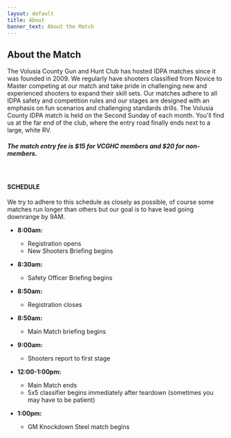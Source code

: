 ```yaml
---
layout: default
title: About
banner_text: About the Match
---
```


## About the Match

The Volusia County Gun and Hunt Club has hosted IDPA matches since it was founded in 2009. We regularly have shooters classified from Novice to 
Master competing at our match and take pride in challenging new and experienced shooters to expand their skill sets. Our matches adhere to all IDPA 
safety and competition rules and our stages are designed with an emphasis on fun scenarios 
and challenging standards drills. The Volusia County IDPA match is held on the Second Sunday of each month. You'll find us 
at the far end of the club, where the entry road finally ends next to a large, white RV.  
  
<h5>The match entry fee is $15 for VCGHC members and $20 for non-members.</h5><br />

#### SCHEDULE

We try to adhere to this schedule as closely as possible, of course some matches run longer than others but our goal is to have 
lead going downrange by 9AM.  
  
* **8:00am:** 
    * Registration opens
    * New Shooters Briefing begins

* **8:30am:**
    * Safety Officer Briefing begins
  
* **8:50am:**
    * Registration closes

* **8:50am:**
    * Main Match briefing begins

* **9:00am:**
    * Shooters report to first stage

* **12:00-1:00pm:**
    * Main Match ends  
    * 5x5 classifier begins immediately after teardown (sometimes you may have to be patient)

* **1:00pm:**
    * GM Knockdown Steel match begins
     


